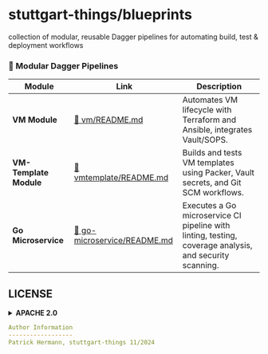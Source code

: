 # stuttgart-things/blueprints

collection of modular, reusable Dagger pipelines for automating build, test &amp; deployment workflows

### 🧩 Modular Dagger Pipelines

| Module                 | Link                                                      | Description                                                                                      |
|------------------------|-----------------------------------------------------------|--------------------------------------------------------------------------------------------------|
| **VM Module**          | [📘 vm/README.md](./vm/README.md)                         | Automates VM lifecycle with Terraform and Ansible, integrates Vault/SOPS.                       |
| **VM-Template Module** | [📘 vmtemplate/README.md](./vmtemplate/README.md)         | Builds and tests VM templates using Packer, Vault secrets, and Git SCM workflows.               |
| **Go Microservice**    | [📘 go-microservice/README.md](./go-microservice/README.md) | Executes a Go microservice CI pipeline with linting, testing, coverage analysis, and security scanning. |


## LICENSE

<details><summary><b>APACHE 2.0</b></summary>

Copyright 2023 patrick hermann.

Licensed under the Apache License, Version 2.0 (the "License");
you may not use this file except in compliance with the License.
You may obtain a copy of the License at

    http://www.apache.org/licenses/LICENSE-2.0

Unless required by applicable law or agreed to in writing, software
distributed under the License is distributed on an "AS IS" BASIS,
WITHOUT WARRANTIES OR CONDITIONS OF ANY KIND, either express or implied.
See the License for the specific language governing permissions and
limitations under the License.

</details>

```yaml
Author Information
------------------
Patrick Hermann, stuttgart-things 11/2024
```
